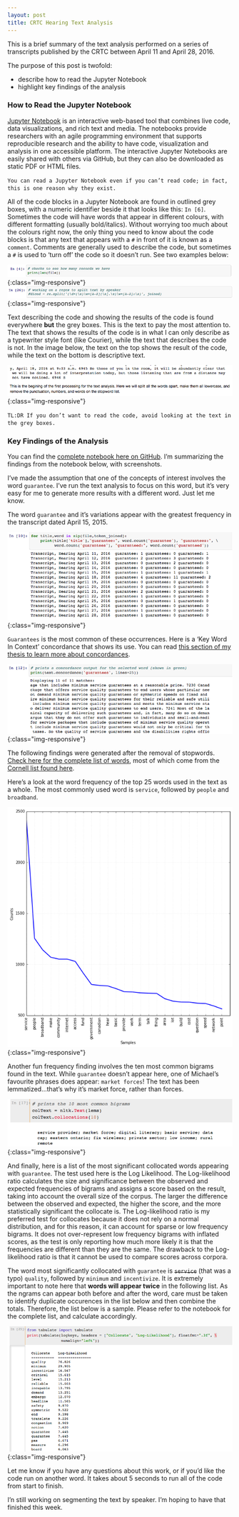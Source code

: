 ```yaml
---
layout: post
title: CRTC Hearing Text Analysis
---
```


This is a brief summary of the text analysis performed on a series of transcripts published by the CRTC between April 11 and April 28, 2016.

The purpose of this post is twofold: 

- describe how to read the Jupyter Notebook
- highlight key findings of the analysis

### How to Read the Jupyter Notebook

[Jupyter Notebook](http://jupyter.org/) is an interactive web-based tool that combines live code, data visualizations, and rich text and media. The notebooks provide researchers with an agile programming environment that supports reproducible research and the ability to have code, visualization and analysis in one accessible platform. The interactive Jupyter Notebooks are easily shared with others via GitHub, but they can also be downloaded as static PDF or HTML files.

`You can read a Jupyter Notebook even if you can’t read code; in fact, this is one reason why they exist.`

All of the code blocks in a Jupyter Notebook are found in outlined grey boxes, with a numeric identifier beside it that looks like this: `In [6]`. Sometimes the code will have words that appear in different colours, with different formatting (usually bold/italics). Without worrying too much about the colours right now, the only thing you need to know about the code blocks is that any text that appears with a `#` in front of it is known as a `comment`. Comments are generally used to describe the code, but sometimes a `#` is used to ‘turn off’ the code so it doesn’t run. See two examples below:

![Comment](./assets/images/commentPlain.png){:class="img-responsive"}
![Test Comment](./assets/images/commentTest.png){:class="img-responsive"}

Text describing the code and showing the results of the code is found everywhere **but** the grey boxes. This is the text to pay the most attention to. The text that shows the results of the code is in what I can only describe as a typewriter style font (like Courier), while the text that describes the code is not. In the image below, the text on the top shows the result of the code, while the text on the bottom is descriptive text.

![Notebook Text Difference](./assets/images/notebookTextDifference.png){:class="img-responsive"}

`TL:DR If you don’t want to read the code, avoid looking at the text in the grey boxes.`

### Key Findings of the Analysis

You can find the [complete notebook here on GitHub](https://github.com/telecom-research/crtc-scraper/blob/master/_code/notebooks/CRTC-Hearing-TextAnalysis.ipynb). I’m summarizing the findings from the notebook below, with screenshots. 

I’ve made the assumption that one of the concepts of interest involves the word `guarantee`. I’ve run the text analysis to focus on this word, but it’s very easy for me to generate more results with a different word. Just let me know.

The word `guarantee` and it’s variations appear with the greatest frequency in the transcript dated April 15, 2015. 

![Frequency of the word ‘guarantee’](./assets/images/guaranteeFrequency.png){:class="img-responsive"}

`Guarantees` is the most common of these occurrences. Here is a ‘Key Word In Context’ concordance that shows its use. You can read [this section of my thesis to learn more about concordances](http://definingprivacy.mediagestalt.com/text-analysis/concordance.html).

![Concordance for ‘guarantees’](./assets/images/guaranteesConcordance.png){:class="img-responsive"}

The following findings were generated after the removal of stopwords. [Check here for the complete list of words](./assets/cornellStopWords.txt), most of which come from the [Cornell list found here](http://www.lextek.com/manuals/onix/stopwords2.html).

Here’s a look at the word frequency of the top 25 words used in the text as a whole. The most commonly used word is `service`, followed by `people` and `broadband`. 

![Frequency of the top 25 words](./assets/images/hearingFreqencyGraph.png){:class="img-responsive"}

Another fun frequency finding involves the ten most common bigrams found in the text. While `guarantee` doesn’t appear here, one of Michael’s favourite phrases does appear: `market forces`! The text has been lemmatized...that’s why it’s market force, rather than forces. 

![Ten Most Common Bigrams](./assets/images/commonBigrams.png){:class="img-responsive"}

And finally, here is a list of the most significant collocated words appearing with `guarantee`. The test used here is the Log Likelihood. The Log-likelihood ratio calculates the size and significance between the observed and expected frequencies of bigrams and assigns a score based on the result, taking into account the overall size of the corpus. The larger the difference between the observed and expected, the higher the score, and the more statistically significant the collocate is. The Log-likelihood ratio is my preferred test for collocates because it does not rely on a normal distribution, and for this reason, it can account for sparse or low frequency bigrams. It does not over-represent low frequency bigrams with inflated scores, as the test is only reporting how much more likely it is that the frequencies are different than they are the same. The drawback to the Log-likelihood ratio is that it cannot be used to compare scores across corpora.

The word most significantly collocated with `guarantee` is ~~`service`~~ (that was a typo) `quality`, followed by `minimum` and `incentivize`. It is extremely important to note here that **words will appear twice** in the following list. As the ngrams can appear both before and after the word, care must be taken to identify duplicate occurences in the list below and then combine the totals. Therefore, the list below is a sample. Please refer to the notebook for the complete list, and calculate accordingly. 

![Log Likelihood Collocates with guarantee](./assets/images/guaranteeCollocatesLL.png){:class="img-responsive"}

Let me know if you have any questions about this work, or if you’d like the code run on another word. It takes about 5 seconds to run all of the code from start to finish. 

I’n still working on segmenting the text by speaker. I’m hoping to have that finished this week. 






